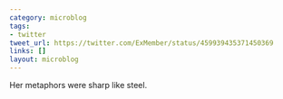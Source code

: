 ```yaml
---
category: microblog
tags:
- twitter
tweet_url: https://twitter.com/ExMember/status/459939435371450369
links: []
layout: microblog
---
```

Her metaphors were sharp like steel.
